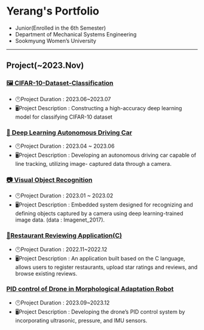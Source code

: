 # Yerang's Portfolio
- Junior(Enrolled in the 6th Semester)
- Department of Mechanical Systems Engineering
- Sookmyung Women’s University

---
## Project(~2023.Nov)

### [🖼️ CIFAR-10-Dataset-Classification](https://github.com/yelangsung/CIFAR-10-Dataset-Classification.git)
- 🕛Project Duration : 2023.06~2023.07
- 🖥️Project Description : Constructing a high-accuracy deep learning model for classifying CIFAR-10 dataset

### [🚗 Deep Learning Autonomous Driving Car](https://github.com/yelangsung/Deep-Learning-Autonomous-Driving-Car.git)
- 🕛Project Duration : 2023.04 ~ 2023.06
- 🖥️Project Description : Developing an autonomous driving car capable of line tracking, utilizing image- captured data through a camera.

### [📷 Visual Object Recognition](https://github.com/yelangsung/Visual-Object-Recognition-Program.git)
- 🕛Project Duration : 2023.01 ~ 2023.02
- 🖥️Project Description : Embedded system designed for recognizing and defining objects captured by a camera using deep learning-trained image data. (data : Imagenet_2017).

### [🍴Restaurant Reviewing Application(C)](https://github.com/yelangsung/Restaurant-Reviewing-Program-.git)
- 🕛Project Duration : 2022.11~2022.12
- 🖥️Project Description : An application built based on the C language, allows users to register restaurants, upload star ratings and reviews, and browse existing reviews.

### [PID control of Drone in Morphological Adaptation Robot](https://github.com/yelangsung/Drone-s-PID.git)
- 🕛Project Duration : 2023.09~2023.12
- 🖥️Project Description : Developing the drone’s PID control system by incorporating ultrasonic, pressure, and IMU sensors.
  
